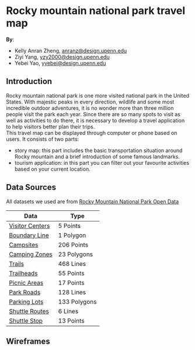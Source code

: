 # Rocky mountain national park travel map

**By**:
* Kelly Anran Zheng, anranz@design.upenn.edu
* Ziyi Yang, yzy2000@design.upenn.edu
* Yebei Yao, yyebei@design.upenn.edu

## Introduction
Rocky mountain national park is one more visited national park in the United States. With majestic peaks in every direction, wildlife and some most incredible outdoor adventures, it is no wonder more than three million people visit the park each year. Since there are so many spots to visit as well as activities to do there, it is necessary to develop a travel application to help visitors better plan their trips.  
This travel map can be displayed through computer or phone based on users. It consists of two parts:
- story map: this part includes the basic transportation situation around Rocky mountain and a brief introduction of some famous landmarks.
- tourism application: in this part you can filter out your favourite activities based on your current location. 
## Data Sources
All datasets we used are from [Rocky Mountain National Park Open Data](https://romo-nps.opendata.arcgis.com/)

|       Data     |        Type            |
|----------------|-------------------------------|
|[Visitor Centers](https://romo-nps.opendata.arcgis.com/datasets/nps::rocky-mountain-national-park-visitor-centers/explore)|5 Points|
|[Boundary Line](https://romo-nps.opendata.arcgis.com/datasets/rocky-mountain-national-park-boundary-line/explore?location=40.355291%2C-105.702647%2C11.00)|1 Polygon|
|[Campsites](https://romo-nps.opendata.arcgis.com/datasets/backcountry-campsites-for-2017/explore?location=40.346309%2C-105.581208%2C11.00&showTable=true)|206 Points|
|[Camping Zones](https://romo-nps.opendata.arcgis.com/datasets/rocky-mountain-national-park-camping-zones/explore?location=40.281596%2C-105.606858%2C10.53)|23 Polygons|
|[Trails](https://romo-nps.opendata.arcgis.com/datasets/rocky-mountain-national-park-trails/explore?location=40.355947%2C-105.694379%2C11.00)|468 Lines|
|[Trailheads](https://romo-nps.opendata.arcgis.com/datasets/rocky-mountain-national-park-trailheads-pt/explore?location=40.324522%2C-105.679883%2C11.92&showTable=true)|55 Points|
|[Picnic Areas](https://romo-nps.opendata.arcgis.com/datasets/nps::rocky-mountain-national-park-picnic-areas/explore?location=40.260344%2C-105.610513%2C10.78)|17 Points|
|[Park Roads](https://romo-nps.opendata.arcgis.com/datasets/rocky-mountain-national-park-park-roads/explore?location=40.342530%2C-105.698910%2C11.75)|128 Lines|
|[Parking Lots](https://romo-nps.opendata.arcgis.com/datasets/nps::rocky-mountain-national-park-parking-lots/explore?location=40.266407%2C-105.835272%2C16.59)|133 Polygons|
|[Shuttle Routes](https://romo-nps.opendata.arcgis.com/datasets/rocky-mountain-national-park-shuttle-routes/explore?location=40.343616%2C-105.580170%2C13.70)|6 Lines|
|[Shuttle Stop](https://romo-nps.opendata.arcgis.com/datasets/rocky-mountain-national-park-shuttlestop-pt/explore?location=40.344708%2C-105.580136%2C13.75)|13 Points|
## Wireframes
